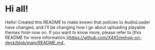 # Hi all!
Hello! Created this README to make known that policies to AudioLoader have changed, and I'll be changing how I go about uploading playable themes from now on. If you want to know more, please refer to [this README for more information.](https://github.com/X4X5/eshop-on-deck/blob/main/README.md_
